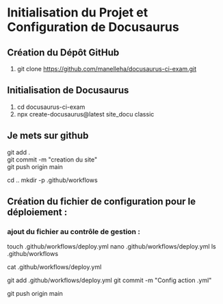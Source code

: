 # Initialisation du Projet et Configuration de Docusaurus

## Création du Dépôt GitHub

1. git clone https://github.com/manelleha/docusaurus-ci-exam.git


## Initialisation de Docusaurus

1. cd docusaurus-ci-exam
1. npx create-docusaurus@latest site_docu classic



## Je mets  sur github
git add .                                      
git commit -m "creation du site"      
git push origin main                           

cd ..
mkdir -p .github/workflows

## Création du fichier de configuration pour le déploiement :
### ajout du fichier au contrôle de gestion : 
touch .github/workflows/deploy.yml
nano .github/workflows/deploy.yml
ls .github/workflows          


cat .github/workflows/deploy.yml    

git add .github/workflows/deploy.yml
git commit -m "Config action .yml"

git push origin main              